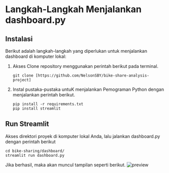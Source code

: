 # Langkah-Langkah Menjalankan dashboard.py

## Instalasi
Berikut adalah langkah-langkah yang diperlukan untuk menjalankan dashboard di komputer lokal:
1. Akses Clone repository menggunakan perintah berikut pada terminal.
   ```
   git clone [https://github.com/NelsonSBY/bike-share-analysis-project]
   ```
2. Instal pustaka-pustaka untuK menjalankan Pemograman Python dengan menjalankan perintah berikut.
   ```
   pip install -r requirements.txt
   pip install streamlit
   ``` 
## Run Streamlit
Akses direktori proyek di komputer lokal Anda, lalu jalankan dashboard.py dengan perintah berikut
```
cd bike-sharing/dashboard/
streamlit run dashboard.py
```
Jika berhasil, maka akan muncul tampilan seperti berikut.
![preview](preview.png)
